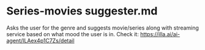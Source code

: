 # Series-movies suggester.md
Asks the user for the genre and suggests movie/series along with streaming service based on what mood the user is in.
Check it: https://illa.ai/ai-agent/ILAex4p1C7Zs/detail
